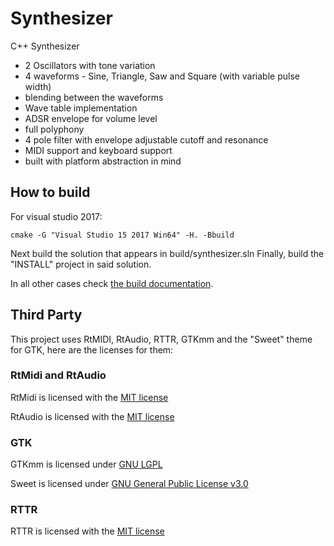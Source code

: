 # Synthesizer

C++ Synthesizer 

 * 2 Oscillators with tone variation
 * 4 waveforms - Sine, Triangle, Saw and Square (with variable pulse width)
 * blending between the waveforms
 * Wave table implementation
 * ADSR envelope for volume level
 * full polyphony
 * 4 pole filter with envelope adjustable cutoff and resonance
 * MIDI support and keyboard support
 * built with platform abstraction in mind

## How to build

For visual studio 2017:

    cmake -G "Visual Studio 15 2017 Win64" -H. -Bbuild

Next build the solution that appears in build/synthesizer.sln
Finally, build the "INSTALL" project in said solution.

In all other cases check [the build documentation](doc/building.md).

## Third Party

This project uses RtMIDI, RtAudio, RTTR, GTKmm and the "Sweet" theme for GTK, here are the licenses for them:

### RtMidi and RtAudio

RtMidi is licensed with the [MIT license](http://www.music.mcgill.ca/~gary/rtmidi/index.html#license)

RtAudio is licensed with the [MIT license](http://www.music.mcgill.ca/~gary/rtaudio/license.html)

### GTK

GTKmm is licensed under [GNU LGPL](https://www.gtkmm.org/en/license.html) 

Sweet is licensed under [GNU General Public License v3.0](https://github.com/EliverLara/Sweet/blob/master/LICENSE)

### RTTR

RTTR is licensed with the [MIT license](https://github.com/rttrorg/rttr/blob/master/LICENSE.txt)